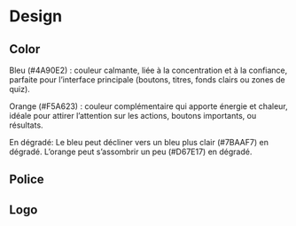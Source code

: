 # Design 

## Color 

Bleu (#4A90E2) : couleur calmante, liée à la concentration et à la confiance, parfaite pour l’interface principale (boutons, titres, fonds clairs ou zones de quiz).

Orange (#F5A623) : couleur complémentaire qui apporte énergie et chaleur, idéale pour attirer l’attention sur les actions, boutons importants, ou résultats.

En dégradé:
Le bleu peut décliner vers un bleu plus clair (#7BAAF7) en dégradé.
L’orange peut s’assombrir un peu (#D67E17) en dégradé.

## Police  

## Logo  

